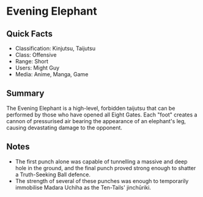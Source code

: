 # Evening Elephant

## Quick Facts
- Classification: Kinjutsu, Taijutsu
- Class: Offensive
- Range: Short
- Users: Might Guy
- Media: Anime, Manga, Game

## Summary
The Evening Elephant is a high-level, forbidden taijutsu that can be performed by those who have opened all Eight Gates. Each "foot" creates a cannon of pressurised air bearing the appearance of an elephant's leg, causing devastating damage to the opponent.

## Notes
- The first punch alone was capable of tunnelling a massive and deep hole in the ground, and the final punch proved strong enough to shatter a Truth-Seeking Ball defence.
- The strength of several of these punches was enough to temporarily immobilise Madara Uchiha as the Ten-Tails' jinchūriki.
